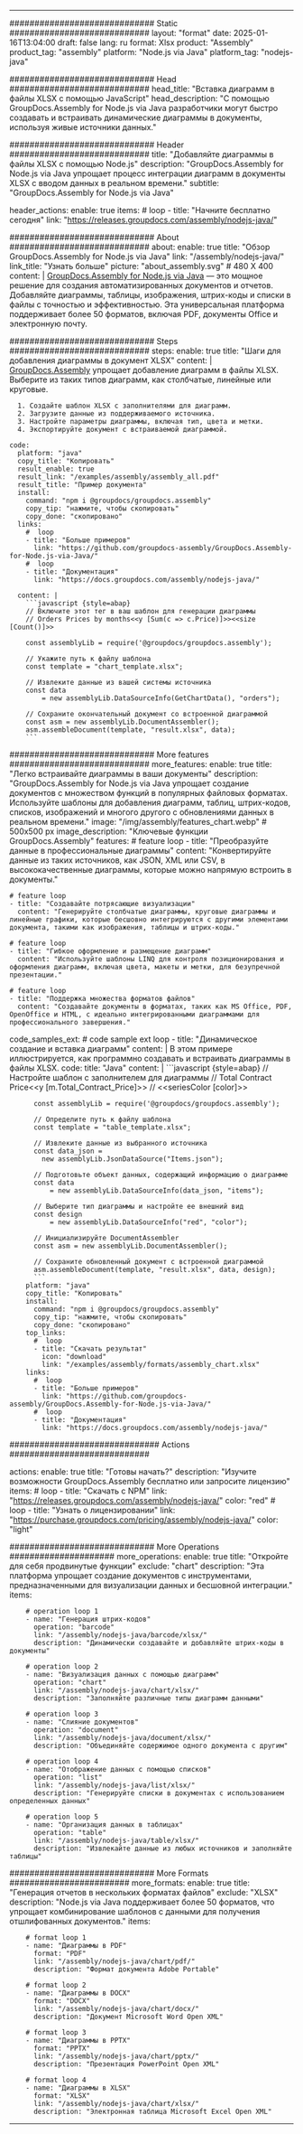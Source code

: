 



---
############################# Static ############################
layout: "format"
date:  2025-01-16T13:04:00
draft: false
lang: ru
format: Xlsx
product: "Assembly"
product_tag: "assembly"
platform: "Node.js via Java"
platform_tag: "nodejs-java"

############################# Head ############################
head_title: "Вставка диаграмм в файлы XLSX с помощью JavaScript"
head_description: "С помощью GroupDocs.Assembly for Node.js via Java разработчики могут быстро создавать и встраивать динамические диаграммы в документы, используя живые источники данных."

############################# Header ############################
title: "Добавляйте диаграммы в файлы XLSX с помощью Node.js" 
description: "GroupDocs.Assembly for Node.js via Java упрощает процесс интеграции диаграмм в документы XLSX с вводом данных в реальном времени."
subtitle: "GroupDocs.Assembly for Node.js via Java" 

header_actions:
  enable: true
  items:
    #  loop
    - title: "Начните бесплатно сегодня"
      link: "https://releases.groupdocs.com/assembly/nodejs-java/"
      
############################# About ############################
about:
    enable: true
    title: "Обзор GroupDocs.Assembly for Node.js via Java"
    link: "/assembly/nodejs-java/"
    link_title: "Узнать больше"
    picture: "about_assembly.svg" # 480 X 400
    content: |
       [GroupDocs.Assembly for Node.js via Java](/assembly/nodejs-java/) — это мощное решение для создания автоматизированных документов и отчетов. Добавляйте диаграммы, таблицы, изображения, штрих-коды и списки в файлы с точностью и эффективностью. Эта универсальная платформа поддерживает более 50 форматов, включая PDF, документы Office и электронную почту.

############################# Steps ############################
steps:
    enable: true
    title: "Шаги для добавления диаграммы в документ XLSX"
    content: |
      [GroupDocs.Assembly](/assembly/nodejs-java/) упрощает добавление диаграмм в файлы XLSX. Выберите из таких типов диаграмм, как столбчатые, линейные или круговые.
      
      1. Создайте шаблон XLSX с заполнителями для диаграмм.
      2. Загрузите данные из поддерживаемого источника.
      3. Настройте параметры диаграммы, включая тип, цвета и метки.
      4. Экспортируйте документ с встраиваемой диаграммой.
   
    code:
      platform: "java"
      copy_title: "Копировать"
      result_enable: true
      result_link: "/examples/assembly/assembly_all.pdf"
      result_title: "Пример документа"
      install:
        command: "npm i @groupdocs/groupdocs.assembly"
        copy_tip: "нажмите, чтобы скопировать"
        copy_done: "скопировано"
      links:
        #  loop
        - title: "Больше примеров"
          link: "https://github.com/groupdocs-assembly/GroupDocs.Assembly-for-Node.js-via-Java/"
        #  loop
        - title: "Документация"
          link: "https://docs.groupdocs.com/assembly/nodejs-java/"
          
      content: |
        ```javascript {style=abap}
        // Включите этот тег в ваш шаблон для генерации диаграммы
        // Orders Prices by months<<y [Sum(c => c.Price)]>><<size [Count()]>>
    
        const assemblyLib = require('@groupdocs/groupdocs.assembly');

        // Укажите путь к файлу шаблона
        const template = "chart_template.xlsx";

        // Извлеките данные из вашей системы источника
        const data 
            = new assemblyLib.DataSourceInfo(GetChartData(), "orders");

        // Сохраните окончательный документ со встроенной диаграммой
        const asm = new assemblyLib.DocumentAssembler();
        asm.assembleDocument(template, "result.xlsx", data);
        ```           

############################# More features ############################
more_features:
  enable: true
  title: "Легко встраивайте диаграммы в ваши документы"
  description: "GroupDocs.Assembly for Node.js via Java упрощает создание документов с множеством функций в популярных файловых форматах. Используйте шаблоны для добавления диаграмм, таблиц, штрих-кодов, списков, изображений и многого другого с обновлениями данных в реальном времени."
  image: "/img/assembly/features_chart.webp" # 500x500 px
  image_description: "Ключевые функции GroupDocs.Assembly"
  features:
    # feature loop
    - title: "Преобразуйте данные в профессиональные диаграммы"
      content: "Конвертируйте данные из таких источников, как JSON, XML или CSV, в высококачественные диаграммы, которые можно напрямую встроить в документы."

    # feature loop
    - title: "Создавайте потрясающие визуализации"
      content: "Генерируйте столбчатые диаграммы, круговые диаграммы и линейные графики, которые бесшовно интегрируются с другими элементами документа, такими как изображения, таблицы и штрих-коды."

    # feature loop
    - title: "Гибкое оформление и размещение диаграмм"
      content: "Используйте шаблоны LINQ для контроля позиционирования и оформления диаграмм, включая цвета, макеты и метки, для безупречной презентации."

    # feature loop
    - title: "Поддержка множества форматов файлов"
      content: "Создавайте документы в форматах, таких как MS Office, PDF, OpenOffice и HTML, с идеально интегрированными диаграммами для профессионального завершения."
      
  code_samples_ext:
    # code sample ext loop
    - title: "Динамическое создание и вставка диаграмм"
      content: |
        В этом примере иллюстрируется, как программно создавать и встраивать диаграммы в файлы XLSX.
      code:
        title: "Java"
        content: |
          ```javascript {style=abap}
          // Настройте шаблон с заполнителем для диаграммы
          // Total Contract Price<<y [m.Total_Contract_Price]>>
          // <<seriesColor [color]>>
          
          const assemblyLib = require('@groupdocs/groupdocs.assembly');

          // Определите путь к файлу шаблона
          const template = "table_template.xlsx";

          // Извлеките данные из выбранного источника
          const data_json = 
            new assemblyLib.JsonDataSource("Items.json");

          // Подготовьте объект данных, содержащий информацию о диаграмме
          const data 
              = new assemblyLib.DataSourceInfo(data_json, "items");

          // Выберите тип диаграммы и настройте ее внешний вид
          const design 
              = new assemblyLib.DataSourceInfo("red", "color");

          // Инициализируйте DocumentAssembler
          const asm = new assemblyLib.DocumentAssembler();

          // Сохраните обновленный документ с встроенной диаграммой
          asm.assembleDocument(template, "result.xlsx", data, design);
          ```
        platform: "java"
        copy_title: "Копировать"
        install:
          command: "npm i @groupdocs/groupdocs.assembly"
          copy_tip: "нажмите, чтобы скопировать"
          copy_done: "скопировано"
        top_links:
          #  loop
          - title: "Скачать результат"
            icon: "download"
            link: "/examples/assembly/formats/assembly_chart.xlsx"
        links:
          #  loop
          - title: "Больше примеров"
            link: "https://github.com/groupdocs-assembly/GroupDocs.Assembly-for-Node.js-via-Java/"
          #  loop
          - title: "Документация"
            link: "https://docs.groupdocs.com/assembly/nodejs-java/"
            

            


############################## Actions ############################

actions:
  enable: true
  title: "Готовы начать?"
  description: "Изучите возможности GroupDocs.Assembly бесплатно или запросите лицензию"
  items:
    #  loop
    - title: "Скачать с NPM"
      link: "https://releases.groupdocs.com/assembly/nodejs-java/"
      color: "red"
        #  loop
    - title: "Узнать о лицензировании"
      link: "https://purchase.groupdocs.com/pricing/assembly/nodejs-java/"
      color: "light"


############################# More Operations #####################
more_operations:
    enable: true
    title: "Откройте для себя продвинутые функции"
    exclude: "chart"
    description: "Эта платформа упрощает создание документов с инструментами, предназначенными для визуализации данных и бесшовной интеграции."
    items: 
          
        # operation loop 1
        - name: "Генерация штрих-кодов"
          operation: "barcode"
          link: "/assembly/nodejs-java/barcode/xlsx/"
          description: "Динамически создавайте и добавляйте штрих-коды в документы"

        # operation loop 2
        - name: "Визуализация данных с помощью диаграмм"
          operation: "chart"
          link: "/assembly/nodejs-java/chart/xlsx/"
          description: "Заполняйте различные типы диаграмм данными"

        # operation loop 3
        - name: "Слияние документов"
          operation: "document"
          link: "/assembly/nodejs-java/document/xlsx/"
          description: "Объединяйте содержимое одного документа с другим"

        # operation loop 4
        - name: "Отображение данных с помощью списков"
          operation: "list"
          link: "/assembly/nodejs-java/list/xlsx/"
          description: "Генерируйте списки в документах с использованием определенных данных"

        # operation loop 5
        - name: "Организация данных в таблицах"
          operation: "table"
          link: "/assembly/nodejs-java/table/xlsx/"
          description: "Извлекайте данные из любых источников и заполняйте таблицы"
         
          
############################# More Formats ########################
more_formats:
    enable: true
    title: "Генерация отчетов в нескольких форматах файлов"
    exclude: "XLSX"
    description: "Node.js via Java поддерживает более 50 форматов, что упрощает комбинирование шаблонов с данными для получения отшлифованных документов."
    items: 
          
        # format loop 1
        - name: "Диаграммы в PDF"
          format: "PDF"
          link: "/assembly/nodejs-java/chart/pdf/"
          description: "Формат документа Adobe Portable"
          
        # format loop 2
        - name: "Диаграммы в DOCX"
          format: "DOCX"
          link: "/assembly/nodejs-java/chart/docx/"
          description: "Документ Microsoft Word Open XML"
          
        # format loop 3
        - name: "Диаграммы в PPTX"
          format: "PPTX"
          link: "/assembly/nodejs-java/chart/pptx/"
          description: "Презентация PowerPoint Open XML"
          
        # format loop 4
        - name: "Диаграммы в XLSX"
          format: "XLSX"
          link: "/assembly/nodejs-java/chart/xlsx/"
          description: "Электронная таблица Microsoft Excel Open XML"


          

---